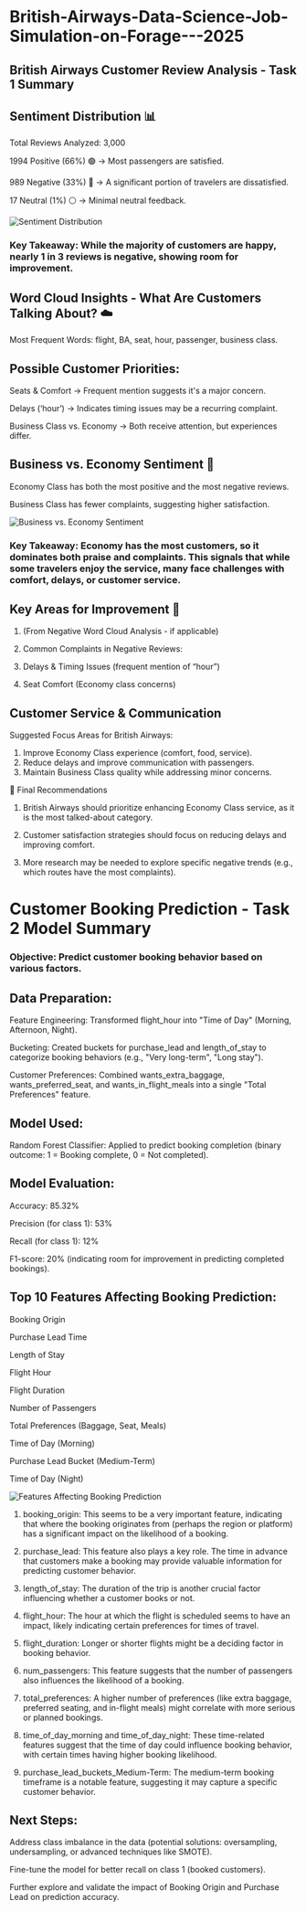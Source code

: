 # British-Airways-Data-Science-Job-Simulation-on-Forage---2025

## British Airways Customer Review Analysis - Task 1 Summary

## Sentiment Distribution 📊
Total Reviews Analyzed: 3,000

1994 Positive (66%) 🟢 → Most passengers are satisfied.

989 Negative (33%) 🔴 → A significant portion of travelers are dissatisfied.

17 Neutral (1%) ⚪ → Minimal neutral feedback.

![Sentiment Distribution](task1a.png)

### Key Takeaway: While the majority of customers are happy, nearly 1 in 3 reviews is negative, showing room for improvement.

## Word Cloud Insights - What Are Customers Talking About? ☁️
Most Frequent Words: flight, BA, seat, hour, passenger, business class.

## Possible Customer Priorities:

Seats & Comfort → Frequent mention suggests it's a major concern.

Delays (‘hour’) → Indicates timing issues may be a recurring complaint.

Business Class vs. Economy → Both receive attention, but experiences differ.

## Business vs. Economy Sentiment 💺
Economy Class has both the most positive and the most negative reviews.

Business Class has fewer complaints, suggesting higher satisfaction.

![Business vs. Economy Sentiment](task1b.png)

### Key Takeaway: Economy has the most customers, so it dominates both praise and complaints. This signals that while some travelers enjoy the service, many face challenges with comfort, delays, or customer service.

## Key Areas for Improvement 🚀
1. (From Negative Word Cloud Analysis - if applicable)

2. Common Complaints in Negative Reviews:

3. Delays & Timing Issues (frequent mention of “hour”)

4. Seat Comfort (Economy class concerns)

## Customer Service & Communication

Suggested Focus Areas for British Airways:
1. Improve Economy Class experience (comfort, food, service).
2. Reduce delays and improve communication with passengers.
3. Maintain Business Class quality while addressing minor concerns.

📢 Final Recommendations
1. British Airways should prioritize enhancing Economy Class service, as it is the most talked-about category.

2. Customer satisfaction strategies should focus on reducing delays and improving comfort.

3. More research may be needed to explore specific negative trends (e.g., which routes have the most complaints).


# Customer Booking Prediction - Task 2 Model Summary

### Objective: Predict customer booking behavior based on various factors.

## Data Preparation:

Feature Engineering: Transformed flight_hour into "Time of Day" (Morning, Afternoon, Night).

Bucketing: Created buckets for purchase_lead and length_of_stay to categorize booking behaviors (e.g., "Very long-term", "Long stay").

Customer Preferences: Combined wants_extra_baggage, wants_preferred_seat, and wants_in_flight_meals into a single "Total Preferences" feature.

## Model Used:

Random Forest Classifier: Applied to predict booking completion (binary outcome: 1 = Booking complete, 0 = Not completed).

## Model Evaluation:

Accuracy: 85.32%

Precision (for class 1): 53%

Recall (for class 1): 12%

F1-score: 20% (indicating room for improvement in predicting completed bookings).

## Top 10 Features Affecting Booking Prediction:

Booking Origin

Purchase Lead Time

Length of Stay

Flight Hour

Flight Duration

Number of Passengers

Total Preferences (Baggage, Seat, Meals)

Time of Day (Morning)

Purchase Lead Bucket (Medium-Term)

Time of Day (Night)

![Features Affecting Booking Prediction](task2a.png)

1. booking_origin: This seems to be a very important feature, indicating that where the booking originates from (perhaps the region or platform) has a significant impact on 
   the likelihood of a booking.

2. purchase_lead: This feature also plays a key role. The time in advance that customers make a booking may provide valuable information for predicting customer behavior.

3. length_of_stay: The duration of the trip is another crucial factor influencing whether a customer books or not.

4. flight_hour: The hour at which the flight is scheduled seems to have an impact, likely indicating certain preferences for times of travel.

5. flight_duration: Longer or shorter flights might be a deciding factor in booking behavior.

6. num_passengers: This feature suggests that the number of passengers also influences the likelihood of a booking.

7. total_preferences: A higher number of preferences (like extra baggage, preferred seating, and in-flight meals) might correlate with more serious or planned bookings.

8. time_of_day_morning and time_of_day_night: These time-related features suggest that the time of day could influence booking behavior, with certain times having higher 
   booking likelihood.

9. purchase_lead_buckets_Medium-Term: The medium-term booking timeframe is a notable feature, suggesting it may capture a specific customer behavior.

## Next Steps:

Address class imbalance in the data (potential solutions: oversampling, undersampling, or advanced techniques like SMOTE).

Fine-tune the model for better recall on class 1 (booked customers).

Further explore and validate the impact of Booking Origin and Purchase Lead on prediction accuracy.
